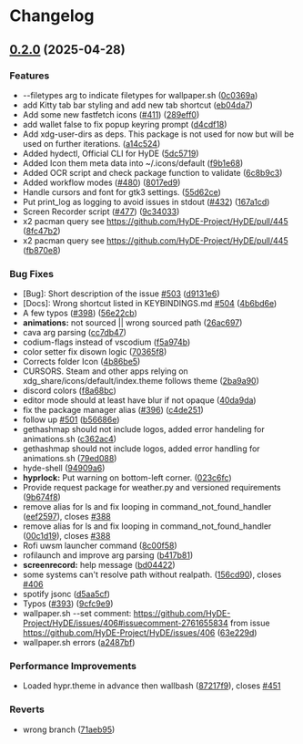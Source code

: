 # Changelog

## [0.2.0](https://github.com/NSANTRA/Arch-Hypr-Config/compare/v0.1.6...v0.2.0) (2025-04-28)


### Features

* --filetypes arg to indicate filetypes for wallpaper.sh ([0c0369a](https://github.com/NSANTRA/Arch-Hypr-Config/commit/0c0369a634835da49a95254a64694458f4ebb45d))
* add Kitty tab bar styling and add new tab shortcut ([eb04da7](https://github.com/NSANTRA/Arch-Hypr-Config/commit/eb04da7cd9aa89f952b0a71b3cff6fe25227e934))
* Add some new fastfetch icons ([#411](https://github.com/NSANTRA/Arch-Hypr-Config/issues/411)) ([289eff0](https://github.com/NSANTRA/Arch-Hypr-Config/commit/289eff04fbd72936647e49b4328edb8a9b1d57a0))
* add wallet false to fix popup keyring prompt ([d4cdf18](https://github.com/NSANTRA/Arch-Hypr-Config/commit/d4cdf18ac534dc9336b6d6c7aef83b14606cd235))
* Add xdg-user-dirs as deps. This package is not used for now but will be used on further iterations. ([a14c524](https://github.com/NSANTRA/Arch-Hypr-Config/commit/a14c5245743309a02092cd1695274c86dbe06eb1))
* Added hydectl, Official CLI for HyDE ([5dc5719](https://github.com/NSANTRA/Arch-Hypr-Config/commit/5dc57193cd3a0499ffaa1344eb61e7e21d64a25e))
* Added Icon them meta data into ~/.icons/default ([f9b1e68](https://github.com/NSANTRA/Arch-Hypr-Config/commit/f9b1e68fc46acb139c7cbc07e5ee15e459ba75de))
* Added OCR script  and check package function to validate ([6c8b9c3](https://github.com/NSANTRA/Arch-Hypr-Config/commit/6c8b9c3a6a136e71758ae7f8e6a764042669e107))
* Added workflow modes ([#480](https://github.com/NSANTRA/Arch-Hypr-Config/issues/480)) ([8017ed9](https://github.com/NSANTRA/Arch-Hypr-Config/commit/8017ed9aed184ceb06b3ac42f3250fb2f84b2280))
* Handle cursors and font for gtk3 settings. ([55d62ce](https://github.com/NSANTRA/Arch-Hypr-Config/commit/55d62ce963f457aa554cd5fecb3470928dfe915e))
* Put print_log as logging to avoid issues in stdout  ([#432](https://github.com/NSANTRA/Arch-Hypr-Config/issues/432)) ([167a1cd](https://github.com/NSANTRA/Arch-Hypr-Config/commit/167a1cd2e04a3e00ae23ac7a63c46a503f047c51))
* Screen Recorder script ([#477](https://github.com/NSANTRA/Arch-Hypr-Config/issues/477)) ([9c34033](https://github.com/NSANTRA/Arch-Hypr-Config/commit/9c3403302f7384c856558c6c08632cad1ea8183e))
* x2 pacman query see https://github.com/HyDE-Project/HyDE/pull/445 ([8fc47b2](https://github.com/NSANTRA/Arch-Hypr-Config/commit/8fc47b292d971bf82bcf286b3d399bc40fb76dc0))
* x2 pacman query see https://github.com/HyDE-Project/HyDE/pull/445 ([fb870e8](https://github.com/NSANTRA/Arch-Hypr-Config/commit/fb870e80e9e2d4ed7fe92b5e926ef5eee33f89f0))


### Bug Fixes

* [Bug]: Short description of the issue [#503](https://github.com/NSANTRA/Arch-Hypr-Config/issues/503) ([d9131e6](https://github.com/NSANTRA/Arch-Hypr-Config/commit/d9131e65dd9a263ab72e5d1f12f00daeab1624f7))
* [Docs]: Wrong shortcut listed in KEYBINDINGS.md [#504](https://github.com/NSANTRA/Arch-Hypr-Config/issues/504) ([4b6bd6e](https://github.com/NSANTRA/Arch-Hypr-Config/commit/4b6bd6e48f049114f22f4688cd590af445a2b7b2))
* A few typos ([#398](https://github.com/NSANTRA/Arch-Hypr-Config/issues/398)) ([56e22cb](https://github.com/NSANTRA/Arch-Hypr-Config/commit/56e22cb329363a7337d7070a9c666071296745a8))
* **animations:** not sourced || wrong sourced path ([26ac697](https://github.com/NSANTRA/Arch-Hypr-Config/commit/26ac69715aaed8f788d981c4078a5d6dbbb01312))
* cava arg parsing ([cc7db47](https://github.com/NSANTRA/Arch-Hypr-Config/commit/cc7db478021e9152cc121c961ba90e7351f6fd8a))
* codium-flags instead of vscodium ([f5a974b](https://github.com/NSANTRA/Arch-Hypr-Config/commit/f5a974bd9ec12046170864e8b0ee028d060ec5cf))
* color setter  fix  disown logic ([70365f8](https://github.com/NSANTRA/Arch-Hypr-Config/commit/70365f8266f773c3be9d6ba3fe5b746a11ec6ecb))
* Corrects folder Icon ([4b86be5](https://github.com/NSANTRA/Arch-Hypr-Config/commit/4b86be51c18bea8384fcb9b6e5afc4ab86a39cb6))
* CURSORS. Steam and other apps relying on xdg_share/icons/default/index.theme follows theme ([2ba9a90](https://github.com/NSANTRA/Arch-Hypr-Config/commit/2ba9a90372597add7b8f850692b9c0210e8feaeb))
* discord colors ([f8a68bc](https://github.com/NSANTRA/Arch-Hypr-Config/commit/f8a68bc212c0f548faaa02dd12517f204e2bda00))
* editor mode should at least have  blur if not opaque ([40da9da](https://github.com/NSANTRA/Arch-Hypr-Config/commit/40da9daba860197e9b655a530a7f261d7e553493))
* fix the package manager alias ([#396](https://github.com/NSANTRA/Arch-Hypr-Config/issues/396)) ([c4de251](https://github.com/NSANTRA/Arch-Hypr-Config/commit/c4de251855a87e3ef4cd30e798e3c08f8f5fd164))
* follow up [#501](https://github.com/NSANTRA/Arch-Hypr-Config/issues/501) ([b56686e](https://github.com/NSANTRA/Arch-Hypr-Config/commit/b56686e6f0101378dc621a246ae15d39de80da2a))
* gethashmap should not include logos, added error handeling for animations.sh ([c362ac4](https://github.com/NSANTRA/Arch-Hypr-Config/commit/c362ac45cfaa7ad293bed5b04bf8df2a7a9a07e8))
* gethashmap should not include logos, added error handling for animations.sh ([79ed088](https://github.com/NSANTRA/Arch-Hypr-Config/commit/79ed0887d3f32affa003f206f5cdd5f809e5f53f))
* hyde-shell ([94909a6](https://github.com/NSANTRA/Arch-Hypr-Config/commit/94909a64ac8fab8041fc4fe1d4b0b51107f8d0b7))
* **hyprlock:** Put warning on bottom-left corner. ([023c6fc](https://github.com/NSANTRA/Arch-Hypr-Config/commit/023c6fc0d1cba10f154e8373ca912cf4f5e1785f))
* Provide request package for weather.py and versioned requirements ([9b674f8](https://github.com/NSANTRA/Arch-Hypr-Config/commit/9b674f84f860ed6a6cc0b7687ba5d2f7fb772e35))
* remove alias for ls and fix looping in command_not_found_handler ([eef2597](https://github.com/NSANTRA/Arch-Hypr-Config/commit/eef2597a5f9cc755d64ae6232a3c20e24dee5180)), closes [#388](https://github.com/NSANTRA/Arch-Hypr-Config/issues/388)
* remove alias for ls and fix looping in command_not_found_handler ([00c1d19](https://github.com/NSANTRA/Arch-Hypr-Config/commit/00c1d19c9460be341e2252c787f817da092dbc03)), closes [#388](https://github.com/NSANTRA/Arch-Hypr-Config/issues/388)
* Rofi uwsm launcher command ([8c00f58](https://github.com/NSANTRA/Arch-Hypr-Config/commit/8c00f58e88b665de8197756c02c2a3945fd6a234))
* rofilaunch and improve arg parsing ([b417b81](https://github.com/NSANTRA/Arch-Hypr-Config/commit/b417b8197f5d6e854e6ea744e2bec95d2698f32c))
* **screenrecord:** help message ([bd04422](https://github.com/NSANTRA/Arch-Hypr-Config/commit/bd0442280c91ee41eed8d6203a64845f036d4e40))
* some systems can't resolve path without realpath. ([156cd90](https://github.com/NSANTRA/Arch-Hypr-Config/commit/156cd909d7c50bee2a641224eee16e9d964dfc0c)), closes [#406](https://github.com/NSANTRA/Arch-Hypr-Config/issues/406)
* spotify jsonc ([d5aa5cf](https://github.com/NSANTRA/Arch-Hypr-Config/commit/d5aa5cf22bdf396d7cd5389cf81be316f30ff80d))
* Typos ([#393](https://github.com/NSANTRA/Arch-Hypr-Config/issues/393)) ([9cfc9e9](https://github.com/NSANTRA/Arch-Hypr-Config/commit/9cfc9e9ce6926e77c22ca884cf81203f59534dfb))
* wallpaper.sh --set comment: https://github.com/HyDE-Project/HyDE/issues/406#issuecomment-2761655834 from issue https://github.com/HyDE-Project/HyDE/issues/406 ([63e229d](https://github.com/NSANTRA/Arch-Hypr-Config/commit/63e229d4b17bf4f6e7cb9b773308342e2a02b5aa))
* wallpaper.sh errors ([a2487bf](https://github.com/NSANTRA/Arch-Hypr-Config/commit/a2487bfa518bf779d68251ed2c5f83889ba93ee0))


### Performance Improvements

* Loaded hypr.theme in advance then wallbash ([87217f9](https://github.com/NSANTRA/Arch-Hypr-Config/commit/87217f9126f1cda44d5df6b6371a92f974f299a2)), closes [#451](https://github.com/NSANTRA/Arch-Hypr-Config/issues/451)


### Reverts

* wrong branch ([71aeb95](https://github.com/NSANTRA/Arch-Hypr-Config/commit/71aeb9504324f9a3d1235387058223e8ac9f242e))

